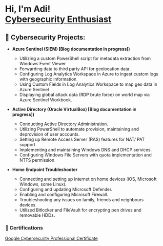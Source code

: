 <h1>Hi, I'm Adi! <br/><a href="https://github.com/aashah23"></a> <a href="https://www.linkedin.com/in/aditya-s-a5b3848a/">Cybersecurity Enthusiast</a>
<h2>🔐 Cybersecurity Projects:</h2>

- <b>Azure Sentinel (SIEM) [Blog documentation in progress])</b> 
  -  Utilizing a custom PowerShell script for metadata extraction from Windows Event Viewer
  -  Forwarding data to third party API for geolocation data.
  -  Configuring Log Analytics Workspace in Azure to ingest custom logs with geographic information.
  -  Using Custom Fields in Log Analytics Workspace to map geo data in Azure Sentinel
  -  Displaying global attack data (RDP brute force) on world map via Azure Sentinel Workbook.
    

- <b>Active Directory (Oracle VirtualBox) [Blog documentation in progress])</b>
  -  Conducting Active Directory Administration.
  -  Utilizing PowerShell to automate provision, maintaining and deprovision of user accounts.
  -  Setting up Remote Access Server (RAS) features for NAT/ PAT support.
  -  Implementing and maintaining Windows DNS and DHCP services.
  -  Configuring Windows File Servers with quota implementation and NTFS permission.


- <b>Home Endpoint Troubleshooter </b>
  -  Connecting and setting up internet on home devices (iOS, Microsoft Windows, some Linux).
  -  Configuring and updating Microsoft Defender.
  -  Enabling and configuring Microsoft Firewall.
  -  Troubleshooting any issues on family, friends and neighbours devices.
  -  Utilized Bitlocker and FileVault for encrypting pen drives and removable HDDs.

<h3>📃 Certifications</h3>

[Google Cybersecurity Professional Certificate](https://www.coursera.org/account/accomplishments/specialization/certificate/8MYXSEQAHYQB)
